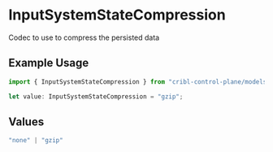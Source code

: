 # InputSystemStateCompression

Codec to use to compress the persisted data

## Example Usage

```typescript
import { InputSystemStateCompression } from "cribl-control-plane/models";

let value: InputSystemStateCompression = "gzip";
```

## Values

```typescript
"none" | "gzip"
```